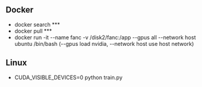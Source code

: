 ## Docker
- docker search ***
- docker pull ***
- docker run -it --name fanc -v /disk2/fanc:/app --gpus all --network host ubuntu /bin/bash (--gpus load nvidia, --network host use host network)

## Linux
- CUDA_VISIBLE_DEVICES=0 python train.py
